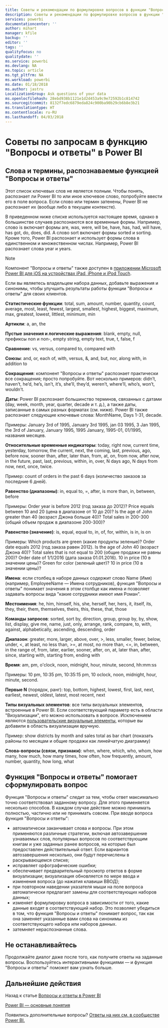 ```yaml
---
title: Советы и рекомендации по формулировке вопросов в функции "Вопросы и ответы" в Power BI
description: Советы и рекомендации по формулировке вопросов в функции "Вопросы и ответы" в Power BI
services: powerbi
documentationcenter: ''
author: mihart
manager: kfile
backup: ''
editor: ''
tags: ''
qualityfocus: no
qualitydate: ''
ms.service: powerbi
ms.devlang: NA
ms.topic: article
ms.tgt_pltfrm: NA
ms.workload: powerbi
ms.date: 01/18/2018
ms.author: jastru
LocalizationGroup: Ask questions of your data
ms.openlocfilehash: 28ebd938b1121e1d2d453a9c9e72592b1c814742
ms.sourcegitcommit: 8132f7edc6879eda824c900ba90b29cb6b8e3b21
ms.translationtype: HT
ms.contentlocale: ru-RU
ms.lasthandoff: 04/03/2018
---
```

# <a name="tips-for-asking-questions-in-power-bi-qa"></a>Советы по запросам в функцию "Вопросы и ответы" в Power BI
## <a name="words-and-terminology-that-qa-recognizes"></a>Слова и термины, распознаваемые функцией "Вопросы и ответы"
Этот список ключевых слов не является полным.  Чтобы понять, распознает ли Power BI то или иное ключевое слово, попробуйте ввести его в поле вопроса.  Если слово или термин затенены, Power BI не распознает их (вообще либо в текущем контексте).

В приведенном ниже списке используется настоящее время, однако в большинстве случаев распознаются все временные формы. Например, слово is включает формы are, was, were, will be, have, has, had, will have, has got, do, does, did.  А слово sort включает формы sorted и sorting.  Кроме того, Power BI распознает и использует формы слова в единственном и множественном числах. Например, Power BI распознает слова year и years.

> [!NOTE]
> Компонент "Вопросы и ответы" также доступен в [приложении Microsoft Power BI для iOS на устройствах iPad, iPhone и iPod Touch](mobile-apps-ios-qna.md).
> 
> 

Если вы являетесь владельцем набора данных, добавьте выражения и синонимы, чтобы улучшить результаты работы функции "Вопросы и ответы" для своих клиентов.

**Статистические функции**: total, sum, amount, number, quantity, count, average, most, least, fewest, largest, smallest, highest, biggest, maximum, max, greatest, lowest, littlest, minimum, min

**Артикли**: a, an, the

**Пустые значения и логические выражения**: blank, empty, null, префиксы non и non-, empty string, empty text, true, t, false, f

**Сравнение**: vs, versus, compared to, compared with

**Союзы**: and, or, each of, with, versus, &, and, but, nor, along with, in addition to

**Сокращения**: компонент "Вопросы и ответы" распознает практически все сокращения; просто попробуйте.  Вот несколько примеров: didn’t, haven’t, he’d, he’s, isn’t, it’s, she’ll, they’d, weren’t, where’ll, who’s, won’t, wouldn’t.

**Даты**: Power BI распознает большинство терминов, связанных с датами (day, week, month, year, quarter, decade и т. д.), а также даты, записанные в самых разных форматах (см. ниже). Power BI также распознает следующие ключевые слова: MonthName, Days 1-31, decade.

Примеры: January 3rd of 1995, January 3rd 1995, jan 03 1995, 3 Jan 1995, the 3rd of January, January 1995, 1995 January, 1995-01, 01/1995, названия месяцев.

**Относительные временные индикаторы**: today, right now, current time, yesterday, tomorrow, the current, next, the coming, last, previous, ago, before now, sooner than, after, later than, from, at, on, from now, after now, in the future, past, last, previous, within, in, over, N days ago, N days from now, next, once, twice.

Пример: count of orders in the past 6 days (количество заказов за последние 6 дней).

**Равенство (диапазоны)**: in, equal to, =, after, is more than, in, between, before

Примеры: Order year is before 2012 (год заказа до 2012)? Price equals between 10 and 20 (цена в диапазоне от 10 до 20)? Is the age of John greater than 40 (возраст Джона больше 40)? Total sales in 200-300 (общий объем продаж в диапазоне 200-300)?

**Равенство (значение)**: is, equal, equal to, in, of, for, within, is in, is on

Примеры: Which products are green (какие продукты зеленые)? Order date equals 2012 (год заказа равен 2012). Is the age of John 40 (возраст Джона 40)? Total sales that is not equal to 200 (общие продажи не равны 200)? Order date of 1/1/2016 (дата заказа 01.01.2016). 10 in price (10 в значении цены)? Green for color (зеленый цвет)? 10 in price (10 в значении цены)?

**Имена**: если столбец в наборе данных содержит слово Name (Имя) (например, EmployeeName — Имена сотрудников), функция "Вопросы и ответы" понимает значения в этом столбце как имена и позволяет задавать вопросы вида "какие сотрудники имеют имя Роман".

**Местоимения**: he, him, himself, his, she, herself, her, hers, it, itself, its, they, their, them, themselves, theirs, this, these, that, those

**Команды запросов**: sorted, sort by, direction, group, group by, by, show, list, display, give me, name, just, only, arrange, rank, compare, to, with, against, alphabetically, ascending, descending, order

**Диапазон**: greater, more, larger, above, over, >, less, smaller, fewer, below, under, <, at least, no less than, >=, at most, no more than, <=, in, between, in the range of, from, later, earlier, sooner, after, on, at, later than, after, since, starting with, starting from, ending with

**Время**: am, pm, o'clock, noon, midnight, hour, minute, second, hh:mm:ss

Примеры: 10 pm, 10:35 pm, 10:35:15 pm, 10 oclock, noon, midnight, hour, minute, second.

**Первые N** (порядок, ранг): top, bottom, highest, lowest, first, last, next, earliest, newest, oldest, latest, most recent, next

**Типы визуальных элементов**: все типы визуальных элементов, встроенные в Power BI.  Если соответствующий параметр есть в области "Визуализации", его можно использовать в вопросе.  Исключением являются [пользовательские визуальные элементы](power-bi-custom-visuals.md), которые вы добавили в область визуализации вручную.

Пример: show districts by month and sales total as bar chart (показать районы по месяцам и общие продажи как линейчатую диаграмму)

**Слова-вопросы (связи, признаки)**: when, where, which, who, whom, how many, how much, how many times, how often, how frequently, amount, number, quantity, how long, what

## <a name="qa-helps-you-phrase-the-question"></a>Функция "Вопросы и ответы" помогает сформулировать вопрос
Функция "Вопросы и ответы" следит за тем, чтобы ответ максимально точно соответствовал заданному вопросу. Для этого применяется несколько способов. В каждом случае действие можно принимать полностью, частично или не принимать совсем. При вводе вопроса функция "Вопросы и ответы":

* автоматически заканчивает слова и вопросы. При этом применяются различные стратегии, включая автозавершение узнаваемых слов, популярных вопросов по соответствующим книгам и уже заданных ранее вопросов, на которые был предоставлен действительный ответ. Если вариантов автозавершения несколько, они будут перечислены в раскрывающемся списке;
* исправляет орфографические ошибки;
* обеспечивает предварительный просмотр ответов в форме визуализации; визуализация обновляется по мере ввода и изменения вопроса (до нажатия клавиши ВВОД);
* при повторном наведении указателя мыши на поле вопроса автоматически предлагает замены для соответствующих наборов данных;
* изменяет формулировку вопроса в зависимости от того, какие данные входят в соответствующий набор. Это позволяет убедиться в том, что функция "Вопросы и ответы" понимает вопрос, так как она заменяет указанные вами слова на синонимы из соответствующего набора или наборов данных.
* затемняет нераспознанные слова.

## <a name="dont-stop-now"></a>Не останавливайтесь
Продолжайте диалог даже после того, как получите ответы на заданные вопросы. Воспользуйтесь интерактивными функциями — и функция "Вопросы и ответы" поможет вам узнать больше.

## <a name="next-steps"></a>Дальнейшие действия
Назад к статье [Вопросы и ответы в Power BI](power-bi-q-and-a.md)  

[Power BI — основные понятия](service-basic-concepts.md)  

Появились дополнительные вопросы? [Ответы на них см. в сообществе Power BI.](http://community.powerbi.com/)

